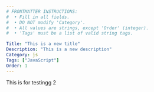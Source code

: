 ```yaml
---
# FRONTMATTER INSTRUCTIONS:
#  • Fill in all fields.
#  • DO NOT modify 'Category'.
#  • All values are strings, except 'Order' (integer).
#  • 'Tags' must be a list of valid string tags.

Title: "This is a new title"
Description: "This is a new description"
Category: js
Tags: ["JavaScript"]
Order: 1
---
```


This is for testingg 2
